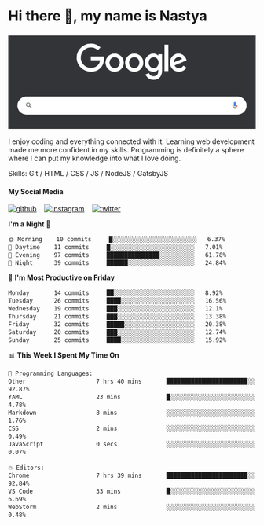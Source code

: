 # Hi there 👋, my name is Nastya
### 
[//]: # (Here may be a photo)

![Google Search](https://raw.githubusercontent.com/nastyacodes/nastyacodes/master/images/google.gif)

I enjoy coding and everything connected with it.
Learning web development made me more confident in my skills.
Programming is definitely a sphere where I can put my knowledge into what I love doing.

Skills: Git / HTML / CSS / JS / NodeJS / GatsbyJS

#### My Social Media
[<img src='images\social-media\github.ico' alt='github' height='50'>](https://github.com/nastyacodes) &nbsp;&nbsp; [<img src='images\social-media\instagram.ico' alt='instagram' height='50'>](https://www.instagram.com/nastyacodes/) &nbsp;&nbsp; [<img src='images\social-media\twitter.ico' alt='twitter' height='50'>](https://twitter.com/nastyacodes)  

<!--START_SECTION:waka-->
**I'm a Night 🦉** 

```text
🌞 Morning    10 commits     █░░░░░░░░░░░░░░░░░░░░░░░░   6.37% 
🌆 Daytime    11 commits     █░░░░░░░░░░░░░░░░░░░░░░░░   7.01% 
🌃 Evening    97 commits     ███████████████░░░░░░░░░░   61.78% 
🌙 Night      39 commits     ██████░░░░░░░░░░░░░░░░░░░   24.84%

```
📅 **I'm Most Productive on Friday** 

```text
Monday       14 commits     ██░░░░░░░░░░░░░░░░░░░░░░░   8.92% 
Tuesday      26 commits     ████░░░░░░░░░░░░░░░░░░░░░   16.56% 
Wednesday    19 commits     ███░░░░░░░░░░░░░░░░░░░░░░   12.1% 
Thursday     21 commits     ███░░░░░░░░░░░░░░░░░░░░░░   13.38% 
Friday       32 commits     █████░░░░░░░░░░░░░░░░░░░░   20.38% 
Saturday     20 commits     ███░░░░░░░░░░░░░░░░░░░░░░   12.74% 
Sunday       25 commits     ████░░░░░░░░░░░░░░░░░░░░░   15.92%

```


📊 **This Week I Spent My Time On** 

```text
💬 Programming Languages: 
Other                    7 hrs 40 mins       ███████████████████████░░   92.87% 
YAML                     23 mins             █░░░░░░░░░░░░░░░░░░░░░░░░   4.78% 
Markdown                 8 mins              ░░░░░░░░░░░░░░░░░░░░░░░░░   1.76% 
CSS                      2 mins              ░░░░░░░░░░░░░░░░░░░░░░░░░   0.49% 
JavaScript               0 secs              ░░░░░░░░░░░░░░░░░░░░░░░░░   0.07%

🔥 Editors: 
Chrome                   7 hrs 39 mins       ███████████████████████░░   92.84% 
VS Code                  33 mins             █░░░░░░░░░░░░░░░░░░░░░░░░   6.69% 
WebStorm                 2 mins              ░░░░░░░░░░░░░░░░░░░░░░░░░   0.48%

```


<!--END_SECTION:waka-->

<!-- [![Top Langs](https://github-readme-stats.vercel.app/api/top-langs/?username=nastyacodes&layout=compact)](https://github.com/anuraghazra/github-readme-stats)

[![willianrod's wakatime stats](https://github-readme-stats.vercel.app/api/wakatime?username=nastyacodes&layout=compact)](https://github.com/anuraghazra/github-readme-stats) -->

